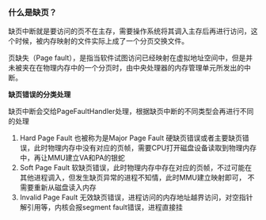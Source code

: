 ### 什么是缺页？

缺页中断就是要访问的页不在主存，需要操作系统将其调入主存后再进行访问，这个时候，被内存映射的文件实际上成了一个分页交换文件。




页缺失（Page fault），是指当软件试图访问已经映射在虚拟地址空间中，但是并未被夹在在物理内存中的一个分页时，由中央处理器的内存管理单元所发出的中断。



**缺页错误的分类处理**

缺页中断会交给PageFaultHandler处理，根据缺页中断的不同类型会再进行不同的处理

1. Hard Page Fault 也被称为是Major Page Fault 硬缺页错误或者主要缺页错误，此时物理内存中没有对应的页帧，需要CPU打开磁盘设备读取到物理内存中，再让MMU建立VA和PA的银蛇
2. Soft Page Fault 软缺页错误，此时物理内存中存在对应的页帧，不过可能在其他进程调入，但发生缺页异常的进程不知情，此时MMU建立映射即可， 不需要重新从磁盘读入内存
3. Invalid Page Fault 无效缺页错误，进程访问的内存地址越界访问，对空指针解引用等，内核会报segment fault错误，进程直接挂
